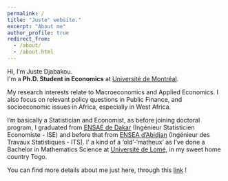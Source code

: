 ```yaml
---
permalink: /
title: "Juste' website."
excerpt: "About me"
author_profile: true
redirect_from: 
  - /about/
  - /about.html
---
```







Hi, I’m Juste Djabakou.    
I'm a **Ph.D. Student in Economics** at [Université de Montréal](https://sceco.umontreal.ca/).    

My research interests relate to Macroeconomics and Applied Economics. I also focus on relevant policy questions in Public Finance, and socioeconomic issues in Africa, especially in West Africa.

I’m basically a Statistician and Economist, as before joining doctoral program, I graduated from [ENSAE de Dakar](http://ensae.sn/) (Ingénieur Statisticien Economiste - ISE) and before that from [ENSEA d’Abidjan](https://ensea.ed.ci/) (Ingénieur des Travaux Statistiques - ITS). I’ a kind of a ‘old’-‘matheux’ as I’ve done a Bachelor in Mathematics Science at [Université de Lomé](https://www.univ-lome.tg/), in my sweet home country Togo.

You can find more details about me just here, through this [link]() ! 
